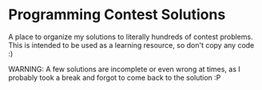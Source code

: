 # Programming Contest Solutions

A place to organize my solutions to literally hundreds of contest problems. This is intended to be used as a learning resource, so don't copy any code :)

WARNING: A few solutions are incomplete or even wrong at times, as I probably took a break and forgot to come back to the solution :P